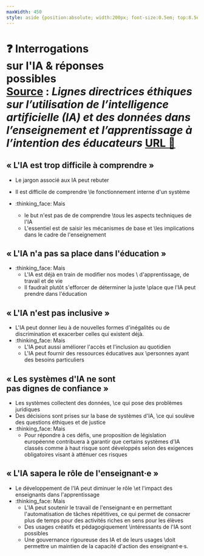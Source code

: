 ```yaml
---
maxWidth: 450
style: aside {position:absolute; width:200px; font-size:0.5em; top:8.5em; left:0em; line-height:1.5em}
---
```


# :question: Interrogations <br>sur l'IA & réponses<br> possibles <aside><u>Source</u> : _Lignes directrices éthiques sur l’utilisation de l’intelligence artificielle (IA) et des données dans l’enseignement et l’apprentissage à l’intention des éducateurs_ [URL :link:](https://data.europa.eu/doi/10.2766/420567)</aside>



## « L'IA est trop difficile à comprendre »
- Le jargon associé aux IA peut rebuter
- Il est difficile de comprendre \\le fonctionnement interne d'un système

- :thinking_face: Mais
	-  le but n'est pas de de comprendre \\tous les aspects techniques de l'IA
	- L'essentiel est de saisir les mécanismes de base et \\les implications dans le cadre de l'enseignement

## « L'IA n'a pas sa place dans l'éducation »
- :thinking_face: Mais
	- L'IA est déjà en train de modifier nos modes \\ d'apprentissage, de travail et de vie
	- Il faudrait plutôt s'efforcer de déterminer la juste \\place que l'IA peut prendre dans l'éducation

## « L'IA n'est pas inclusive »
- L'IA peut donner lieu à de nouvelles formes d'inégalités ou de discrimination et exacerber celles qui existent déjà.
- :thinking_face: Mais
	- L'IA peut aussi améliorer l'accès et l'inclusion au quotidien
	- L'IA peut fournir des ressources éducatives aux \\personnes ayant des besoins particuliers

## « Les systèmes d'IA ne sont <br>pas  dignes de confiance »
- Les systèmes collectent des données, \\ce qui pose des problèmes juridiques
- Des décisions sont prises sur la base de systèmes d'IA, \\ce qui soulève des questions éthiques et de justice
- :thinking_face: Mais
	- Pour répondre à ces défis, une proposition de législation européenne contribuera à garantir que certains systèmes d'IA classés comme à haut risque sont développés selon des exigences obligatoires visant à atténuer ces risques

## « L'IA sapera le rôle de l'enseignant·e » 
- Le développement de l'IA peut diminuer le rôle \\et l'impact des enseignants dans l'apprentissage
- :thinking_face: Mais
	- L'IA peut soutenir le travail de l'enseignant·e en permettant l'automatisation de tâches répétitives, ce qui permet de consacrer plus de temps pour des activités riches en sens pour les élèves
	- Des usages créatifs et pédagogiquement \\intéressants de l'IA sont possibles
	- Une gouvernance rigoureuse des IA et de leurs usages \\doit permettre un maintien de la capacité d'action des enseignant·e·s.